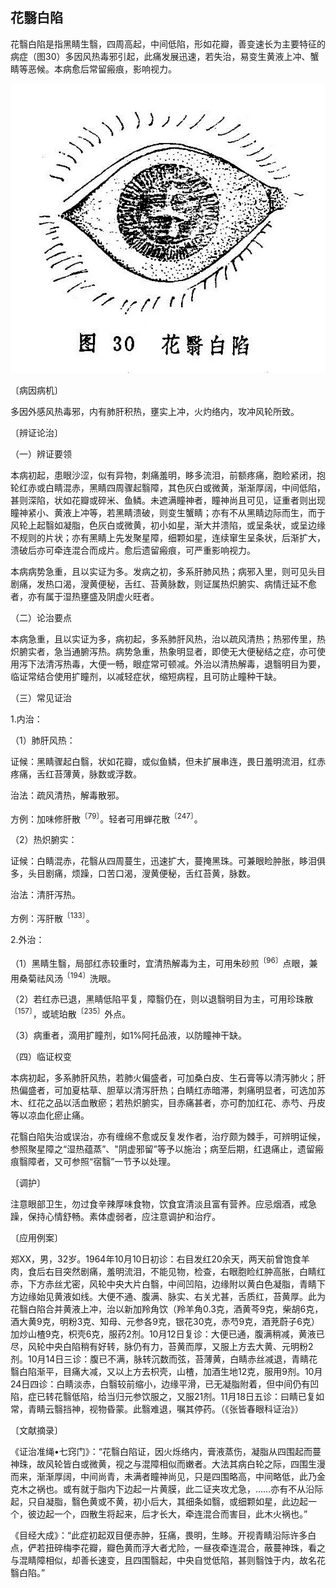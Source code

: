 ## 花翳白陷

花翳白陷是指黑睛生翳，四周高起，中间低陷，形如花瓣，善变速长为主要特征的病症（图30）多因风热毒邪引起，此痛发展迅速，若失治，易变生黄液上冲、蟹睛等恶候。本病愈后常留瘢痕，影响视力。

![插图](./img/30.jpg)

〔病因病机〕

多因外感风热毒邪，内有肺肝积热，壅实上冲，火灼络内，攻冲风轮所致。

〔辨证论治〕

（一）辨证要领

本病初起，患眼沙涩，似有异物，刺痛羞明，眵多流泪，前额疼痛，胞睑紧闭，抱轮红赤或白睛混赤，黑睛四周骤起翳障，其色灰白或微黄，渐渐厚阔，中间低陷，甚则深陷，状如花瓣或碎米、鱼鳞。未遮满瞳神者，瞳神尚且可见，证重者则出现瞳神紧小、黄液上冲等，若黑睛溃破，则变生蟹睛；亦有不从黑睛边际而生，而于风轮上起翳如凝脂，色灰白或微黄，初小如星，渐大并溃陷，或呈条状，或呈边缘不规则的片状；亦有黑睛上先发聚星障，细颗如星，连续窜生呈条状，后渐扩大，溃破后亦可牵连混合而成片。愈后遗留瘢痕，可严重影响视力。

本病病势急重，且以实证为多。发病之初，多系肝肺风热；病邪入里，则可见头目剧痛，发热口渴，溲黄便秘，舌红、苔黄脉数，则证属热炽腑实、病情迁延不愈者，亦有属于湿热壅盛及阴虚火旺者。

（二）论治要点

本病急重，且以实证为多，病初起，多系肺肝风热，治以疏风清热；热邪传里，热炽腑实者，急当通腑泻热。病势急重，热象明显者，即使无大便秘结之症，亦可使用泻下法清泻热毒，大便一畅，眼症常可顿减。外治以清热解毒，退翳明目为要，临证常结合使用扩瞳剂，以减轻症状，缩短病程，且可防止瞳种干缺。

（三）常见证治

1.内治：

（1）肺肝风热：

证候：黑睛骤起白翳，状如花瓣，或似鱼鳞，但未扩展串连，畏日羞明流泪，红赤疼痛，舌红苔薄黄，脉数或浮数。

治法：疏风清热，解毒散邪。

方例：加味修肝散<sup>〔79〕</sup>。轻者可用蝉花散<sup>〔247〕</sup>。

（2）热炽腑实：

证候：白睛混赤，花翳从四周蔓生，迅速扩大，蔓掩黑珠。可兼眼睑肿胀，眵泪俱多，头目剧痛，烦躁，口苦口渴，溲黄便秘，舌红苔黄，脉数。

治法：清肝泻热。

方例：泻肝散<sup>〔133〕</sup>。

2.外治：

（1）黑睛生翳，局部红赤较重时，宜清热解毒为主，可用朱砂煎<sup>〔96〕</sup>点眼，兼用桑菊祛风汤<sup>〔194〕</sup>洗眼。

（2）若红赤已退，黑睛低陷平复，障翳仍在，则以退翳明目为主，可用珍珠散<sup>〔157〕</sup>，或琥珀散<sup>〔235〕</sup>外点。

（3）病重者，滴用扩瞳剂，如1%阿托品液，以防瞳神干缺。

（四）临证权变

本病初起，多系肺肝风热，若肺火偏盛者，可加桑白皮、生石膏等以清泻肺火；肝热偏盛者，可加夏枯草、胆草以清泻肝热；白睛红赤暗滞，刺痛明显者，可选加苏木、红花之品以活血散瘀；若热炽腑实，目赤痛甚者，亦可酌加红花、赤芍、丹皮等以凉血化瘀止痛。

花翳白陷失治或误治，亦有缠绵不愈或反复发作者，治疗颇为棘手，可辨明证候，参照聚星障之“湿热蕴蒸”、"阴虚邪留”等予以施治；病至后期，红退痛止，遗留瘢痕翳障者，又可参照“宿翳”一节予以处理。

〔调护〕

注意眼部卫生，勿过食辛辣厚味食物，饮食宜清淡且富有营养。应忌烟酒，戒急躁，保持心情舒畅。素体虚弱者，应注意调护和治疗。

〔应用例案〕

郑XX，男，32岁。1964年10月10日初诊：右目发红20余天，两天前曾饱食羊肉，食后右目突然剧痛，羞明流泪，不能见物，检查，右眼胞睑红肿高胀，白睛红赤，下方赤丝尤密，风轮中央大片白翳，中间凹陷，边缘附以黄白色凝脂，青睛下方边缘始见黄液如线。大便不通、腹满、脉实、右关尤甚，舌质红，苔黄厚。此为花翳白陷合并黄液上冲，治以新加羚角饮（羚羊角0.3克，酒黄芩9克，柴胡6克，酒大黄9克，明粉3克、知母、元参各9克，银花30克，赤芍9克，酒茺蔚子6克）加炒山楂9克，枳壳6克，服药2剂。10月12日复诊：大便已通，腹满稍减，黄液已尽，风轮中央白陷稍有好转，脉仍有力，苔黄而厚，又服上方去大黄、元明粉2剂。10月14日三诊：腹已不满，脉转沉数而弦，苔薄黄，白睛赤丝减退，青睛花翳白陷渐平，目痛大减，又以上方去枳壳，山楂，加酒生地12克，服用9剂。10月24日四诊：白睛淡赤，白翳较前缩小，边缘平滑，已无凝脂附着，但中间仍有凹陷，症已转花翳低陷，给当归元参饮服之，又服21剂。11月18日五诊：曰睛已复如常，青睛云翳挡神，视物昏蒙。此翳难退，嘱其停药。（《张皆春眼科证治》）

〔文献摘录〕

《证治准绳•七窍门》：“花翳白陷证，因火烁络内，膏液蒸伤，凝脂从四围起而蔓神珠，故风轮皆白或微黄，视之与混障相似而嫩者。大法其病白轮之际，四围生漫而来，渐渐厚阔，中间尚青，未满者瞳神尚见，只是四围略高，中间略低，此乃金克木之祸也。或有就于脂内下边起一片黄膜，此二证夹攻尤急，……亦有不从沿际起，只自凝脂，翳色黄或不黄，初小后大，其细条如翳，或细颗如星，此边起一个，彼边起一个，四散生将起来，后才长大，牵连混合而害目，此木火祸也。”

《目经大成》：“此症初起双目便赤肿，狂痛，畏明，生眵。开视青睛沿际许多白点，俨若扭碎梅李花瓣，瓣色黄而浮大者尤险，一昼夜牵连混合，蔽蔓神珠，看之与混睛障相似，却善长速变，且四围翳起，中央自觉低陷，甚则翳蚀于内，故名花翳白陷。”
